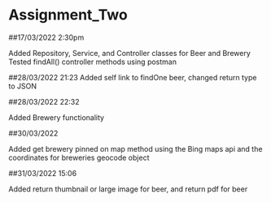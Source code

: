 # Assignment_Two

##17/03/2022 2:30pm

Added Repository, Service, and Controller classes for Beer and Brewery
Tested findAll() controller methods using postman

##28/03/2022 21:23
Added self link to findOne beer, changed return type to JSON

##28/03/2022 22:32

Added Brewery functionality

##30/03/2022

Added get brewery pinned on map method using the Bing maps api and the coordinates for breweries geocode object

##31/03/2022 15:06

Added return thumbnail or large image for beer, and return pdf for beer
